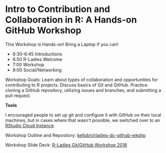 # Intro to Contribution and Collaboration in R: A Hands-on GitHub Workshop

This Workshop is Hands-on! Bring a Laptop if you can!

- 6:30-6:45 Introductions
- 6:50 R-Ladies Welcome
- 7:00 Workshop
- 8:00 Social/Networking

Workshop Goals: Learn about types of collaboration and opportunities for contributing to R projects. 
Discuss basics of Git and GitHub. Practice cloning a GitHub repository, utilizing issues and branches, and submitting a pull request.

**Tools**

I encouraged people to set up git and configure it with GitHub on their local machines, but in cases where that wasn't possible, we switched over to an [RStudio Cloud Instance](https://rstudio.cloud/).

Workshop Outline and Repository: [kellobri/rladies-dc-github-wkshp](https://github.com/kellobri/rladies-dc-github-wkshp)  

Workshop Slide Deck: [R-Ladies Git/GitHub Workshop 2018](https://github.com/rladies/meetup-presentations_dc/blob/master/GitHub-Workshop-2018/GitHubWorkshop-SlideDeck.pdf)
